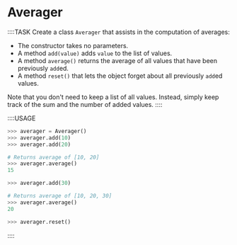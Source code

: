 # Averager

::::TASK
Create a class `Averager` that assists in the computation of averages:

* The constructor takes no parameters.
* A method `add(value)` adds `value` to the list of values.
* A method `average()` returns the average of all values that have been previously `add`ed.
* A method `reset()` that lets the object forget about all previously `add`ed values.

Note that you don't need to keep a list of all values.
Instead, simply keep track of the sum and the number of added values.
::::

::::USAGE

```python
>>> averager = Averager()
>>> averager.add(10)
>>> averager.add(20)

# Returns average of [10, 20]
>>> averager.average()
15

>>> averager.add(30)

# Returns average of [10, 20, 30]
>>> averager.average()
20

>>> averager.reset()
```

::::
